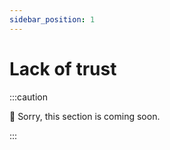 ```yaml
---
sidebar_position: 1
---
```


# Lack of trust

:::caution

🚧 Sorry, this section is coming soon.

:::
